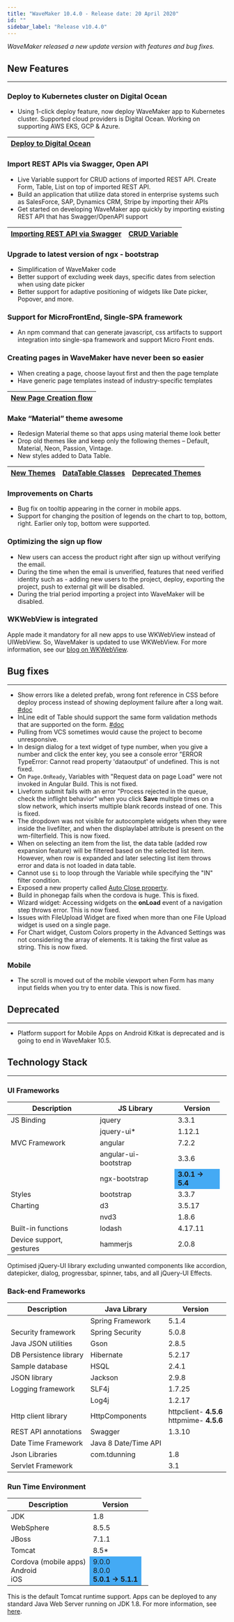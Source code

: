 ```yaml
---
title: "WaveMaker 10.4.0 - Release date: 20 April 2020"
id: ""
sidebar_label: "Release v10.4.0"
---
```

*WaveMaker released a new update version with features and bug fixes.*

## New Features

---

### Deploy to Kubernetes cluster on Digital Ocean

- Using 1-click deploy feature, now deploy WaveMaker app to Kubernetes cluster. Supported cloud providers is Digital Ocean. Working on supporting AWS EKS, GCP & Azure.

|[Deploy to Digital Ocean](/learn/app-development/deployment/deployment-to-digital-ocean)|
|---|

### Import REST APIs via Swagger, Open API

- Live Variable support for CRUD actions of imported REST API. Create Form, Table, List on top of imported REST API.
- Build an application that utilize data stored in enterprise systems such as SalesForce, SAP, Dynamics CRM, Stripe by importing their APIs
- Get started on developing WaveMaker app quickly by importing existing REST API that has Swagger/OpenAPI support

|[Importing REST API via Swagger](/learn/app-development/services/api-designer/import-rest-apis-swagger)|[CRUD Variable](/learn/app-development/variables/crud-variable)|
|---|---|

### Upgrade to latest version of ngx - bootstrap

- Simplification of WaveMaker code
- Better support of excluding week days, specific dates from selection when using date picker
- Better support for adaptive positioning of widgets like Date picker, Popover, and more.

### Support for MicroFrontEnd, Single-SPA framework

- An npm command that can generate javascript, css artifacts to support integration into single-spa framework and support Micro Front ends.

### Creating pages in WaveMaker have never been so easier

- When creating a page, choose layout first and then the page template
- Have generic page templates instead of industry-specific templates

|[New Page Creation flow](/learn/app-development/ui-design/page-creation)|
|---|

### Make “Material” theme awesome

- Redesign Material theme so that apps using material theme look better
- Drop old themes like and keep only the following themes – Default, Material, Neon, Passion, Vintage.
- New styles added to Data Table.

|[New Themes](/learn/app-development/ui-design/themes#supported-themes)|[DataTable Classes](/learn/app-development/widgets/datalive/datatable/styles#data-table-classes)|[Deprecated Themes](/learn/app-development/ui-design/themes#deprecated-themes)|
|---|---|---|

### Improvements on Charts

- Bug fix on tooltip appearing in the corner in mobile apps.
- Support for changing the position of legends on the chart to top, bottom, right. Earlier only top, bottom were supported.


### Optimizing the sign up flow

- New users can access the product right after sign up without verifying the email.
- During the time when the email is unverified, features that need verified identity such as - adding new users to the project, deploy, exporting the project, push to external git will be disabled.
- During the trial period importing a project into WaveMaker will be disabled.

### WKWebView is integrated

Apple made it mandatory for all new apps to use WKWebView instead of UIWebView. So, WaveMaker is updated to use WKWebView. For more information, see our [blog on WKWebView](/learn/blog/2020/04/20/wavemaker-wkwebview-upgrade).


## Bug fixes

---

- Show errors like a deleted prefab, wrong font reference in CSS before deploy process instead of showing deployment failure after a long wait. [#doc](/learn/app-development/dev-integration/inspection-framework#no-missing-page-elements)
- InLine edit of Table should support the same form validation methods that are supported on the form. [#doc](/learn/app-development/widgets/datalive/field-validator)
- Pulling from VCS sometimes would cause the project to become unresponsive.
- In design dialog for a text widget of type number, when you give a number and click the enter key, you see a console error "ERROR TypeError: Cannot read property 'dataoutput' of undefined. This is not fixed. 
- On `Page.OnReady`, Variables with "Request data on page Load" were not invoked in Angular Build. This is not fixed.
- Liveform submit fails with an error "Process rejected in the queue, check the inflight behavior" when you click **Save** multiple times on a slow network, which inserts multiple blank records instead of one. This is fixed.
-  The dropdown was not visible for autocomplete widgets when they were inside the livefilter, and when the displaylabel attribute is present on the wm-filterfield. This is now fixed. 
- When on selecting an item from the list, the data table (added row expansion feature) will be filtered based on the selected list item. However, when row is expanded and later selecting list item throws error and data is not loaded in data table.
- Cannot use `$i` to loop through the Variable while specifying the "IN" filter condition.
- Exposed a new property called [Auto Close property](/learn/app-development/widgets/navigation/popover#behavior).
- Build in phonegap fails when the cordova is huge. This is fixed.
- Wizard widget: Accessing widgets on the **onLoad** event of a navigation step throws error. This is now fixed. 
- Issues with FileUpload Widget are fixed when more than one File Upload widget is used on a single page.
- For Chart widget, Custom Colors property in the Advanced Settings was not considering the array of elements. It is taking the first value as string. This is now fixed.

### Mobile

- The scroll is moved out of the mobile viewport when Form has many input fields when you try to enter data. This is now fixed.

## Deprecated

---

- Platform support for Mobile Apps on Android Kitkat is deprecated and is going to end in WaveMaker 10.5.


## Technology Stack

---

### UI Frameworks

| Description | JS Library | Version |
| --- | --- | --- |
| JS Binding | jquery | 3.3.1 |
|  | jquery-ui* | 1.12.1 |
| MVC Framework | angular | 7.2.2 |
|  | angular-ui-bootstrap | 3.3.6 |
|  | ngx-bootstrap <td bgcolor="#44aaf4"> **3.0.1 -> 5.4**|
| Styles | bootstrap | 3.3.7 |
| Charting | d3 | 3.5.17 |
|  | nvd3 | 1.8.6 |
| Built-in functions | lodash | 4.17.11 |
| Device support, gestures | hammerjs | 2.0.8 |

Optimised jQuery-UI library excluding unwanted components like accordion, datepicker, dialog, progressbar, spinner, tabs, and all jQuery-UI Effects.

### Back-end Frameworks

| Description | Java Library | Version |
| --- | --- | --- |
|  | Spring Framework |5.1.4 |
| Security framework | Spring Security | 5.0.8 |
| Java JSON utilities | Gson |2.8.5 |
| DB Persistence library | Hibernate |5.2.17 |
| Sample database | HSQL |2.4.1 |
| JSON library | Jackson |2.9.8 |
| Logging framework | SLF4j |1.7.25 |
|  | Log4j | 1.2.17 |
| Http client library | HttpComponents |httpclient- **4.5.6** <br> httpmime- **4.5.6** |
| REST API annotations | Swagger | 1.3.10 |
| Date Time Framework | Java 8 Date/Time API |  |
| Json Libraries | com.tdunning |  1.8 |
| Servlet Framework |  | 3.1 |

### Run Time Environment

| Description | Version |
| --- | --- |
| JDK | 1.8 |
| WebSphere | 8.5.5 |
| JBoss | 7.1.1 |
| Tomcat | 8.5* |
| Cordova (mobile apps) <br> Android <br> iOS <td bgcolor="#44aaf4"> 9.0.0 <br> 8.0.0   <br> **5.0.1 -> 5.1.1** |


This is the default Tomcat runtime support. Apps can be deployed to any standard Java Web Server running on JDK 1.8. For more information, see [here](/learn/app-development/deployment/deployment-web-server).
